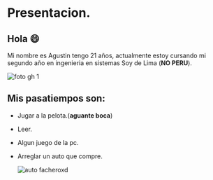 # Presentacion.                                                                                                               
   ## Hola 😄
   
  Mi nombre es Agustin tengo 21 años, actualmente estoy cursando mi segundo año en ingenieria en sistemas
  Soy de Lima (**NO PERU**).
  
  ![foto gh 1](https://github.com/pdep-utn-frd/2024-presentacion-Agussttinn/assets/164423947/ddaefb4f-c1a1-4d2c-887b-81684b28367b)


  ## Mis pasatiempos son:
  * Jugar a la pelota.(**aguante boca**)
  * Leer.
  * Algun juego de la pc.
  * Arreglar un auto que compre.
    
    ![auto facheroxd](https://github.com/pdep-utn-frd/2024-presentacion-Agussttinn/assets/164423947/c5a0265d-64c0-486c-b6b3-79acdb2bd030)
